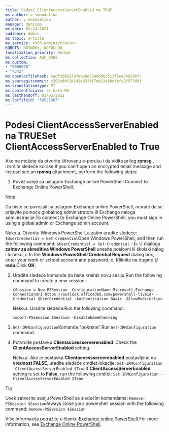 ```yaml
---
title: Podesi ClientAccessServerEnabled na TRUE
ms.author: v-smandalika
author: v-smandalika
manager: dansimp
ms.date: 02/24/2021
audience: Admin
ms.topic: article
ms.service: o365-administration
ROBOTS: NOINDEX, NOFOLLOW
localization_priority: Normal
ms.collection: Adm_O365
ms.custom:
- "9000078"
- "7342"
ms.openlocfilehash: 2adf35662797e9e9e354ddd0c513f5ce2463d07c
ms.sourcegitcommit: c202c0df2d141e63f4f7eb13a56efbfc2f57348f
ms.translationtype: MT
ms.contentlocale: sr-Latn-RS
ms.lasthandoff: 03/05/2021
ms.locfileid: "50525963"
---
```

# <a name="set-clientaccessserverenabled-to-true"></a><span data-ttu-id="936bf-102">Podesi ClientAccessServerEnabled na TRUE</span><span class="sxs-lookup"><span data-stu-id="936bf-102">Set ClientAccessServerEnabled to True</span></span>

<span data-ttu-id="936bf-103">Ako ne možete da otvorite šifrovanu e-poruku i da vidite prilog **rpmsg** , izvršite sledeće korake:</span><span class="sxs-lookup"><span data-stu-id="936bf-103">If you can't open an encrypted email message and instead see an **rpmsg** attachment, perform the following steps:</span></span>

1. <span data-ttu-id="936bf-104">Povezivanje sa uslugom Exchange online PowerShell.</span><span class="sxs-lookup"><span data-stu-id="936bf-104">Connect to Exchange Online PowerShell.</span></span>

> [!NOTE]
> <span data-ttu-id="936bf-105">Da biste se povezali sa uslugom Exchange online PowerShell, morate da se prijavite pomoću globalnog administratora ili Exchange naloga administracije.</span><span class="sxs-lookup"><span data-stu-id="936bf-105">To connect to Exchange Online PowerShell, you must sign in using a global admin or Exchange admin account.</span></span>

   <span data-ttu-id="936bf-106">Neko.</span><span class="sxs-lookup"><span data-stu-id="936bf-106">a.</span></span> <span data-ttu-id="936bf-107">Otvorite Windows PowerShell, a zatim uradite sledeće: `$UserCredential = Get-Credential`</span><span class="sxs-lookup"><span data-stu-id="936bf-107">Open Windows PowerShell, and then run the following command: `$UserCredential = Get-Credential`</span></span>
<span data-ttu-id="936bf-108">-.</span><span class="sxs-lookup"><span data-stu-id="936bf-108">b.</span></span> <span data-ttu-id="936bf-109">U dijalogu **zahtev za akreditiva Windows PowerShell** unesite poslovni ili školski nalog i lozinku, c.</span><span class="sxs-lookup"><span data-stu-id="936bf-109">In the **Windows PowerShell Credential Request** dialog box, enter your work or school account and password, c.</span></span> <span data-ttu-id="936bf-110">Kliknite na dugme **U redu**.</span><span class="sxs-lookup"><span data-stu-id="936bf-110">Click **OK**.</span></span> 

2. <span data-ttu-id="936bf-111">Uradite sledeće komande da biste kreirali novu sesiju:</span><span class="sxs-lookup"><span data-stu-id="936bf-111">Run the following command to create a new session:</span></span>

    `$Session = New-PSSession -ConfigurationName Microsoft.Exchange -ConnectionUri https://outlook.office365.com/powershell-liveid/ -Credential $UserCredential -Authentication Basic -AllowRedirection`

    <span data-ttu-id="936bf-112">Neko.</span><span class="sxs-lookup"><span data-stu-id="936bf-112">a.</span></span> <span data-ttu-id="936bf-113">Uradite sledeće:</span><span class="sxs-lookup"><span data-stu-id="936bf-113">Run the following command:</span></span>
    
    `Import-PSSession $Session -DisableNameChecking`

3. <span data-ttu-id="936bf-114">`Get-IRMConfiguration`Komanda "pokrene".</span><span class="sxs-lookup"><span data-stu-id="936bf-114">Run `Get-IRMConfiguration` command.</span></span>

4. <span data-ttu-id="936bf-115">Potvrdite postavku **Clientaccessserverenabled** .</span><span class="sxs-lookup"><span data-stu-id="936bf-115">Check the **ClientAccessServerEnabled** setting.</span></span> 

    <span data-ttu-id="936bf-116">Neko.</span><span class="sxs-lookup"><span data-stu-id="936bf-116">a.</span></span> <span data-ttu-id="936bf-117">Ako je postavka **Clientaccessserverenabled** postavljena na **vrednost FALSE**, uradite sledeće cmdlet lokacije: `Set-IRMConfiguration -ClientAccessServerEnabled $True`</span><span class="sxs-lookup"><span data-stu-id="936bf-117">If **ClientAccessServerEnabled** setting is set to **False**, run the following cmdlet: `Set-IRMConfiguration -ClientAccessServerEnabled $True`</span></span>

> [!TIP]
> <span data-ttu-id="936bf-118">Uvek zatvorite sesiju PowerShell sa sledećim komandama: `Remove-PSSession $Session`</span><span class="sxs-lookup"><span data-stu-id="936bf-118">Always close your powershell session with the following command: `Remove-PSSession $Session`</span></span>

<span data-ttu-id="936bf-119">Više informacija potražite u članku [Exchange online PowerShell](https://docs.microsoft.com/powershell/exchange/connect-to-exchange-online-powershell).</span><span class="sxs-lookup"><span data-stu-id="936bf-119">For more information, see [Exchange Online PowerShell](https://docs.microsoft.com/powershell/exchange/connect-to-exchange-online-powershell).</span></span>


